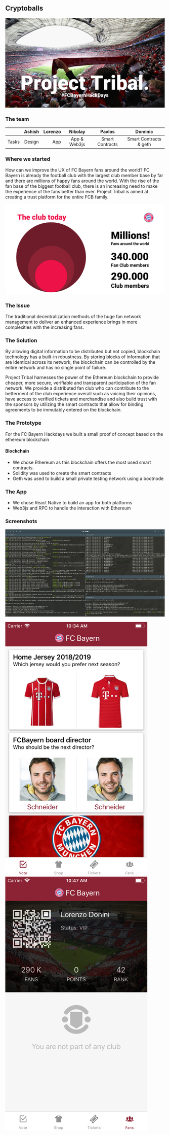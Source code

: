 ## Cryptoballs
![Project Tribal](https://github.com/motius/cryptoballs/blob/master/docs/presentation/Slide1.png?raw=true)

### The team
|         | Ashish           | Lorenzo  | Nikolay | Pavlos | Dominic |
|:------------- |:-------------:| -----:|:-------:|:------:|:-------:|
| Tasks | Design | App | App & Web3js | Smart Contracts | Smart Contracts & geth |

### Where we started

How can we improve the UX of FC Bayern fans around the world? FC Bayern is already the football club with the largest club member base by far and there are millions of happy fans around the world. With the rise of the fan base of the biggest football club, there is an increasing need to make the experience of the fans better than ever. Project Tribal is aimed at creating a trust platform for the entire FCB family.

![Project Tribal](https://github.com/motius/cryptoballs/blob/master/docs/presentation/Slide4.png?raw=true)

### The Issue
The traditional decentralization methods of the huge fan network management to deliver an enhanced experience brings in more complexities with the increasing fans.

### The Solution
By allowing digital information to be distributed but not copied, blockchain technology has a built-in robustness. By storing blocks of information that are identical across its network, the blockchain can be controlled by the entire network and has no single point of failure.

Project Tribal harnesses the power of the Ethereum blockchain to provide cheaper, more secure, verifiable and transparent participation of the fan network.
We provide a distributed fan club who can contribute to the betterment of the club experience overall such as voicing their opinions, have access to verified tickets and merchandise and also build trust with the sponsors by utilizing the smart contracts that allow for binding agreements to be immutably entered on the blockchain.

### The Prototype
For the FC Bayern Hackdays we built a small proof of concept based on the ethereum blockchain

#### Blockchain
- We chose Ethereum as this blockchain offers the most used smart contracts.
- Solidity was used to create the smart contracts
- Geth was used to build a small private testing network using a bootnode

### The App
- We chose React Native to build an app for both platforms
- Web3js and RPC to handle the interaction with Ethereum


### Screenshots
![Geth](https://github.com/motius/cryptoballs/blob/master/docs/screenshots/geth.png?raw=true)

<img src="https://github.com/motius/cryptoballs/blob/master/docs/screenshots/app1.png?raw=true" height="800"> <img src="https://github.com/motius/cryptoballs/blob/master/docs/screenshots/app2.png?raw=true" height="800">
